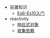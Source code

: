- 前置知识
  - [Es6-Es10入门](./doc/Es6-Es10教程.md)
- reactivity
  - [响应式对象](./doc/响应式对象.md)
  - [收集依赖](./doc/收集依赖.md)